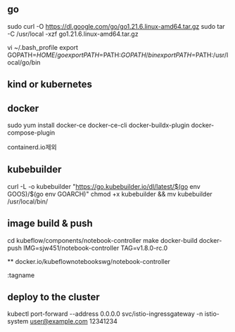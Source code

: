 ## go

sudo curl -O https://dl.google.com/go/go1.21.6.linux-amd64.tar.gz
sudo tar -C /usr/local -xzf go1.21.6.linux-amd64.tar.gz


vi ~/.bash_profile
export GOPATH=$HOME/go
export PATH=$PATH:$GOPATH/bin
export PATH=$PATH:/usr/local/go/bin


## kind or kubernetes

## docker
sudo yum install docker-ce docker-ce-cli  docker-buildx-plugin docker-compose-plugin

containerd.io제외


## kubebuilder
curl -L -o kubebuilder "https://go.kubebuilder.io/dl/latest/$(go env GOOS)/$(go env GOARCH)"
chmod +x kubebuilder && mv kubebuilder /usr/local/bin/


## image build & push
cd kubeflow/components/notebook-controller
make docker-build docker-push IMG=sjw451/notebook-controller TAG=v1.8.0-rc.0

** docker.io/kubeflownotebookswg/notebook-controller

:tagname
## deploy to the  cluster

kubectl port-forward --address 0.0.0.0 svc/istio-ingressgateway -n istio-system 
user@example.com
12341234